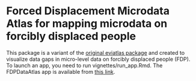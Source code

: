 # Forced Displacement Microdata Atlas for mapping microdata on forcibly displaced people

This package is a variant of the [original eviatlas package](https://github.com/ESHackathon/eviatlas) and created to visualize data gaps in micro-level data on forcibly displaced people (FDP). To launch an app, you need to run vignettes/run_app.Rmd. The FDPDataAtlas app is available from [this link](https://wbg-poverty-gp.shinyapps.io/FDPDataAtlas/). 
